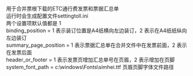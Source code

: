 用于合并票根下载的ETC通行费发票和票据汇总单  
运行时会生成配置文件settingtoll.ini  
两个设置项默认值都是 1  
binding_position = 1 表示装订位置是A4纸横向左边装订，2 表示在A4纸纸纵向左边装订  
summary_page_position = 1 表示票据汇总单在合并文件中在发票前面，2 表示在发票后面  
header_or_footer = 1 表示发票页增加汇总单号在页眉，2 表示增加在页脚  
system_font_path =  c:\windows\Fonts\simhei.ttf 页眉页脚字体文件路径  
